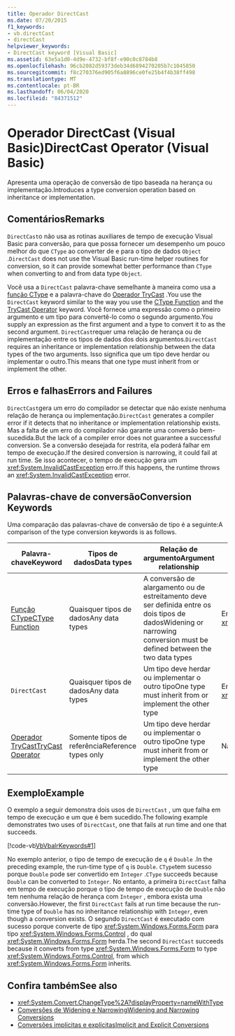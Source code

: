 ```yaml
---
title: Operador DirectCast
ms.date: 07/20/2015
f1_keywords:
- vb.directCast
- directCast
helpviewer_keywords:
- DirectCast keyword [Visual Basic]
ms.assetid: 63e5a1d0-4d9e-4732-bf8f-e90c0c8784b8
ms.openlocfilehash: 96cb2082d59373deb34d6894270205b7c1045850
ms.sourcegitcommit: f8c270376ed905f6a8896ce0fe25b4f4b38ff498
ms.translationtype: MT
ms.contentlocale: pt-BR
ms.lasthandoff: 06/04/2020
ms.locfileid: "84371512"
---
```

# <a name="directcast-operator-visual-basic"></a><span data-ttu-id="129fc-102">Operador DirectCast (Visual Basic)</span><span class="sxs-lookup"><span data-stu-id="129fc-102">DirectCast Operator (Visual Basic)</span></span>
<span data-ttu-id="129fc-103">Apresenta uma operação de conversão de tipo baseada na herança ou implementação.</span><span class="sxs-lookup"><span data-stu-id="129fc-103">Introduces a type conversion operation based on inheritance or implementation.</span></span>  
  
## <a name="remarks"></a><span data-ttu-id="129fc-104">Comentários</span><span class="sxs-lookup"><span data-stu-id="129fc-104">Remarks</span></span>  
 <span data-ttu-id="129fc-105">`DirectCast`o não usa as rotinas auxiliares de tempo de execução Visual Basic para conversão, para que possa fornecer um desempenho um pouco melhor do que `CType` ao converter de e para o tipo de dados `Object` .</span><span class="sxs-lookup"><span data-stu-id="129fc-105">`DirectCast` does not use the Visual Basic run-time helper routines for conversion, so it can provide somewhat better performance than `CType` when converting to and from data type `Object`.</span></span>  
  
 <span data-ttu-id="129fc-106">Você usa a `DirectCast` palavra-chave semelhante à maneira como usa a [função CType](../functions/ctype-function.md) e a palavra-chave do [Operador TryCast](trycast-operator.md) .</span><span class="sxs-lookup"><span data-stu-id="129fc-106">You use the `DirectCast` keyword similar to the way you use the [CType Function](../functions/ctype-function.md) and the [TryCast Operator](trycast-operator.md) keyword.</span></span> <span data-ttu-id="129fc-107">Você fornece uma expressão como o primeiro argumento e um tipo para convertê-lo como o segundo argumento.</span><span class="sxs-lookup"><span data-stu-id="129fc-107">You supply an expression as the first argument and a type to convert it to as the second argument.</span></span> <span data-ttu-id="129fc-108">`DirectCast`requer uma relação de herança ou de implementação entre os tipos de dados dos dois argumentos.</span><span class="sxs-lookup"><span data-stu-id="129fc-108">`DirectCast` requires an inheritance or implementation relationship between the data types of the two arguments.</span></span> <span data-ttu-id="129fc-109">Isso significa que um tipo deve herdar ou implementar o outro.</span><span class="sxs-lookup"><span data-stu-id="129fc-109">This means that one type must inherit from or implement the other.</span></span>  
  
## <a name="errors-and-failures"></a><span data-ttu-id="129fc-110">Erros e falhas</span><span class="sxs-lookup"><span data-stu-id="129fc-110">Errors and Failures</span></span>  
 <span data-ttu-id="129fc-111">`DirectCast`gera um erro do compilador se detectar que não existe nenhuma relação de herança ou implementação.</span><span class="sxs-lookup"><span data-stu-id="129fc-111">`DirectCast` generates a compiler error if it detects that no inheritance or implementation relationship exists.</span></span> <span data-ttu-id="129fc-112">Mas a falta de um erro do compilador não garante uma conversão bem-sucedida.</span><span class="sxs-lookup"><span data-stu-id="129fc-112">But the lack of a compiler error does not guarantee a successful conversion.</span></span> <span data-ttu-id="129fc-113">Se a conversão desejada for restrita, ela poderá falhar em tempo de execução.</span><span class="sxs-lookup"><span data-stu-id="129fc-113">If the desired conversion is narrowing, it could fail at run time.</span></span> <span data-ttu-id="129fc-114">Se isso acontecer, o tempo de execução gera um <xref:System.InvalidCastException> erro.</span><span class="sxs-lookup"><span data-stu-id="129fc-114">If this happens, the runtime throws an <xref:System.InvalidCastException> error.</span></span>  
  
## <a name="conversion-keywords"></a><span data-ttu-id="129fc-115">Palavras-chave de conversão</span><span class="sxs-lookup"><span data-stu-id="129fc-115">Conversion Keywords</span></span>  
 <span data-ttu-id="129fc-116">Uma comparação das palavras-chave de conversão de tipo é a seguinte:</span><span class="sxs-lookup"><span data-stu-id="129fc-116">A comparison of the type conversion keywords is as follows.</span></span>  
  
|<span data-ttu-id="129fc-117">Palavra-chave</span><span class="sxs-lookup"><span data-stu-id="129fc-117">Keyword</span></span>|<span data-ttu-id="129fc-118">Tipos de dados</span><span class="sxs-lookup"><span data-stu-id="129fc-118">Data types</span></span>|<span data-ttu-id="129fc-119">Relação de argumento</span><span class="sxs-lookup"><span data-stu-id="129fc-119">Argument relationship</span></span>|<span data-ttu-id="129fc-120">Falha de tempo de execução</span><span class="sxs-lookup"><span data-stu-id="129fc-120">Run-time failure</span></span>|  
|---|---|---|---|  
|[<span data-ttu-id="129fc-121">Função CType</span><span class="sxs-lookup"><span data-stu-id="129fc-121">CType Function</span></span>](../functions/ctype-function.md)|<span data-ttu-id="129fc-122">Quaisquer tipos de dados</span><span class="sxs-lookup"><span data-stu-id="129fc-122">Any data types</span></span>|<span data-ttu-id="129fc-123">A conversão de alargamento ou de estreitamento deve ser definida entre os dois tipos de dados</span><span class="sxs-lookup"><span data-stu-id="129fc-123">Widening or narrowing conversion must be defined between the two data types</span></span>|<span data-ttu-id="129fc-124">Emite<xref:System.InvalidCastException></span><span class="sxs-lookup"><span data-stu-id="129fc-124">Throws <xref:System.InvalidCastException></span></span>|  
|`DirectCast`|<span data-ttu-id="129fc-125">Quaisquer tipos de dados</span><span class="sxs-lookup"><span data-stu-id="129fc-125">Any data types</span></span>|<span data-ttu-id="129fc-126">Um tipo deve herdar ou implementar o outro tipo</span><span class="sxs-lookup"><span data-stu-id="129fc-126">One type must inherit from or implement the other type</span></span>|<span data-ttu-id="129fc-127">Emite<xref:System.InvalidCastException></span><span class="sxs-lookup"><span data-stu-id="129fc-127">Throws <xref:System.InvalidCastException></span></span>|  
|[<span data-ttu-id="129fc-128">Operador TryCast</span><span class="sxs-lookup"><span data-stu-id="129fc-128">TryCast Operator</span></span>](trycast-operator.md)|<span data-ttu-id="129fc-129">Somente tipos de referência</span><span class="sxs-lookup"><span data-stu-id="129fc-129">Reference types only</span></span>|<span data-ttu-id="129fc-130">Um tipo deve herdar ou implementar o outro tipo</span><span class="sxs-lookup"><span data-stu-id="129fc-130">One type must inherit from or implement the other type</span></span>|<span data-ttu-id="129fc-131">Não retorna [nada](../nothing.md)</span><span class="sxs-lookup"><span data-stu-id="129fc-131">Returns [Nothing](../nothing.md)</span></span>|  
  
## <a name="example"></a><span data-ttu-id="129fc-132">Exemplo</span><span class="sxs-lookup"><span data-stu-id="129fc-132">Example</span></span>  
 <span data-ttu-id="129fc-133">O exemplo a seguir demonstra dois usos de `DirectCast` , um que falha em tempo de execução e um que é bem sucedido.</span><span class="sxs-lookup"><span data-stu-id="129fc-133">The following example demonstrates two uses of `DirectCast`, one that fails at run time and one that succeeds.</span></span>  
  
 [!code-vb[VbVbalrKeywords#1](~/samples/snippets/visualbasic/VS_Snippets_VBCSharp/VbVbalrKeywords/VB/Class1.vb#1)]  
  
 <span data-ttu-id="129fc-134">No exemplo anterior, o tipo de tempo de execução de `q` é `Double` .</span><span class="sxs-lookup"><span data-stu-id="129fc-134">In the preceding example, the run-time type of `q` is `Double`.</span></span> <span data-ttu-id="129fc-135">`CType`tem sucesso porque `Double` pode ser convertido em `Integer` .</span><span class="sxs-lookup"><span data-stu-id="129fc-135">`CType` succeeds because `Double` can be converted to `Integer`.</span></span> <span data-ttu-id="129fc-136">No entanto, a primeira `DirectCast` falha em tempo de execução porque o tipo de tempo de execução de `Double` não tem nenhuma relação de herança com `Integer` , embora exista uma conversão.</span><span class="sxs-lookup"><span data-stu-id="129fc-136">However, the first `DirectCast` fails at run time because the run-time type of `Double` has no inheritance relationship with `Integer`, even though a conversion exists.</span></span> <span data-ttu-id="129fc-137">O segundo `DirectCast` é executado com sucesso porque converte de tipo <xref:System.Windows.Forms.Form> para tipo <xref:System.Windows.Forms.Control> , do qual <xref:System.Windows.Forms.Form> herda.</span><span class="sxs-lookup"><span data-stu-id="129fc-137">The second `DirectCast` succeeds because it converts from type <xref:System.Windows.Forms.Form> to type <xref:System.Windows.Forms.Control>, from which <xref:System.Windows.Forms.Form> inherits.</span></span>  
  
## <a name="see-also"></a><span data-ttu-id="129fc-138">Confira também</span><span class="sxs-lookup"><span data-stu-id="129fc-138">See also</span></span>

- <xref:System.Convert.ChangeType%2A?displayProperty=nameWithType>
- [<span data-ttu-id="129fc-139">Conversões de Widening e Narrowing</span><span class="sxs-lookup"><span data-stu-id="129fc-139">Widening and Narrowing Conversions</span></span>](../../programming-guide/language-features/data-types/widening-and-narrowing-conversions.md)
- [<span data-ttu-id="129fc-140">Conversões implícitas e explícitas</span><span class="sxs-lookup"><span data-stu-id="129fc-140">Implicit and Explicit Conversions</span></span>](../../programming-guide/language-features/data-types/implicit-and-explicit-conversions.md)

